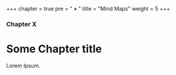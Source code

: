 +++
chapter = true
pre = "<b> + </b>"
title = "Mind Maps"
weight = 5
+++

### Chapter X

# Some Chapter title

Lorem Ipsum.